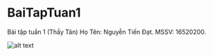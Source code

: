 # BaiTapTuan1
Bài tập tuần 1 (Thầy Tân)
Họ Tên: Nguyễn Tiến Đạt.
MSSV: 16520200.

![alt text](https://www.google.com/imgres?imgurl=http%3A%2F%2Fimg.f50.bdpcdn.net%2FAssets%2FMedia%2F2018%2F02%2F01%2F56%2Fbui-tien-dung-1.jpg&imgrefurl=http%3A%2F%2Fbongdaplus.vn%2Fban-quyen-hinh-anh-cua-cau-thu-duoc-khai-thac-the-nao-2089331802.html&docid=tqLddOaLht4KgM&tbnid=a4insVLo9XBqoM%3A&vet=10ahUKEwiU3LiOjv_kAhUxGKYKHZXMCg4QMwhLKAAwAA..i&w=480&h=270&bih=657&biw=1366&q=hinh&ved=0ahUKEwiU3LiOjv_kAhUxGKYKHZXMCg4QMwhLKAAwAA&iact=mrc&uact=8)
